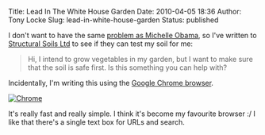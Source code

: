 Title: Lead In The White House Garden
Date: 2010-04-05 18:36
Author: Tony Locke
Slug: lead-in-white-house-garden
Status: published

I don't want to have the same [problem as Michelle Obama](http://www.guardian.co.uk/world/2009/jul/02/michelle-obama-vegetable-garden-lead), so I've written to [Structural Soils Ltd](http://www.soils.co.uk/) to see if they can test my soil for me:

> Hi, I intend to grow vegetables in my garden, but I want to make sure  
> that the soil is safe first. Is this something you can help with?

Incidentally, I'm writing this using the [Google Chrome browser](http://www.google.com/chrome).

[![Chrome](http://www.google.com/chrome/intl/en-GB/images/logo_sm.jpg)](http://www.google.com/chrome/intl/en-GB/images/logo_sm.jpg)  

It's really fast and really simple. I think it's become my favourite browser :/ I like that there's a single text box for URLs and search.
